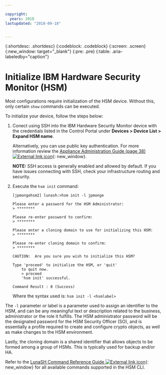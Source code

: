 ```yaml
---

copyright:
  years: 2018
lastupdated: "2018-09-18"


---
```


{:shortdesc: .shortdesc}
{:codeblock: .codeblock}
{:screen: .screen}
{:new_window: target="_blank"}
{:pre: .pre}
{:table: .aria-labeledby="caption"}

# Initialize IBM Hardware Security Monitor (HSM)

Most configurations require initialization of the HSM device. Without this, only certain `show` commands can be executed. 

To initialize your device, follow the steps below:

1.	Conect using SSH into the IBM Hardware Security Monitor device with the credentials listed in the Control Portal under **Devices > Device List > Expand HSM name**.
 
	Alternatively, you can use public key authentication. For more information review the [Appliance Administration Guide (page 38) ![External link icon](../../icons/launch-glyph.svg "External link icon")](https://public.dhe.ibm.com/cloud/bluemix/network/vpx/appliance_administration_guide.pdf){: new_window}.
	
	**NOTE:** SSH access is generally enabled and allowed by default. If you have issues connecting with SSH, check your infrastructure routing and security.
	
2. Execute the `hsm init` command:
	
	```
	[jpmongehsm2] lunash:>hsm init -l jpmonge
	
	Please enter a password for the HSM Administrator: 
	> ********
	
	Please re-enter password to confirm: 
	> ********
	
	Please enter a cloning domain to use for initializing this HSM: 
	> ********
	
	Please re-enter cloning domain to confirm: 
	> ********
	
	CAUTION:  Are you sure you wish to initialize this HSM? 
	
	Type 'proceed' to initialize the HSM, or 'quit'
		to quit now.
		> proceed
		'hsm init' successful.
	
	Command Result : 0 (Success)
  	```
	
	Where the syntax used is: `hsm init -l <hsmlabel>`

The `-l` parameter or label is a parameter used to assign an identifier to the HSM, and can be any meaningful text or description related to the business, administrator or the role it fulfills. The HSM administrator password will be the designated password for the HSM Security Officer (SO), and is essentially a profile required to create and configure crypto objects, as well as make changes to the HSM environment.

Lastly, the cloning domain is a shared identifier that allows objects to be formed among a group of HSMs. This is typically used for backup and/or HA.

Refer to the [LunaSH Command Reference Guide ![External link icon](../../icons/launch-glyph.svg "External link icon")](https://public.dhe.ibm.com/cloud/bluemix/network/vpx/lunash_command_reference_guide.pdf){: new_window} for all available commands supported in the HSM CLI.

